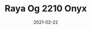 ---
tags: 
  - "To Market"
  - "Loose Lay LVT"
  - "Fast Track"
title: "Raya Og 2210 Onyx"
designer: "To Market"
image_primary: "img/2210.jpg"
href: "https://www.tomkt.com/fast-track-swatches"
description: "Size%3A%207.08%22%20X%2047.24%22%A0/%20Wear%20layer%3A%20.5mm%20%2820mil%29%20/%20Edge%3A%20Bevel%A0/%20Thickness%3A%205.0mm%20/%20Sq.ft/Ctn%3A%2023.25%A0/%20Installation%3A%20Glue%20Down"
category: "loose-lay-lvt-fast-track"
subtitle: ""
manufacturer: "ToMarket"
slug: "/manufacturers/tomarket/loose-lay-lvt-fast-track/to-market-raya-og-2210-onyx"
date: "2021-02-22"
---